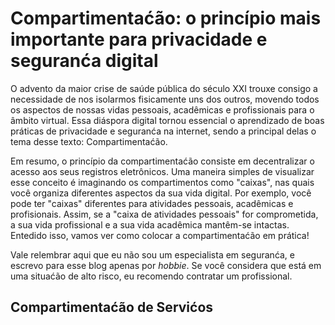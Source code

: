 # Compartimentaćão: o princípio mais importante para privacidade e seguranća digital

O advento da maior crise de saúde pública do século XXI trouxe consigo a necessidade de nos isolarmos fisicamente uns dos outros, movendo todos os aspectos de nossas vidas pessoais, acadêmicas e profissionais para o âmbito virtual. Essa diáspora digital tornou essencial o aprendizado de boas práticas de privacidade e seguranća na internet, sendo a principal delas o tema desse texto: Compartimentaćão.

Em resumo, o princípio da compartimentaćão consiste em decentralizar o acesso aos seus registros eletrônicos. Uma maneira simples de visualizar esse conceito é imaginando os compartimentos como "caixas", nas quais você organiza diferentes aspectos da sua vida digital. Por exemplo, você pode ter "caixas" diferentes para atividades pessoais, acadêmicas e profisionais. Assim, se a "caixa de atividades pessoais" for comprometida, a sua vida profissional e a sua vida acadêmica mantêm-se intactas. Entedido isso, vamos ver como colocar a compartimentaćão em prática!

Vale relembrar aqui que eu não sou um especialista em seguranća, e escrevo para esse blog apenas por *hobbie*. Se você considera que está em uma situaćão de alto risco, eu recomendo contratar um profissional. 

## Compartimentaćão de Servićos





